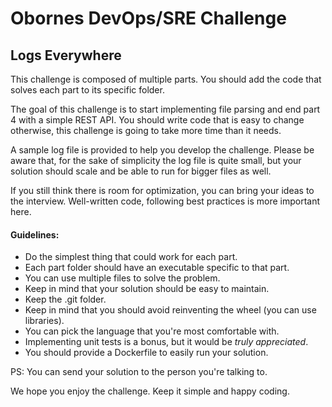 # Obornes DevOps/SRE Challenge

## Logs Everywhere

This challenge is composed of multiple parts. You should add the code that solves each part to its specific folder.

The goal of this challenge is to start implementing file parsing and end part 4 with a simple REST API. You should write code that is easy to change otherwise, this challenge is going to take more time than it needs. 

A sample log file is provided to help you develop the challenge. Please be aware that, for the sake of simplicity the log file is quite small, but your solution should scale and be able to run for bigger files as well.

If you still think there is room for optimization, you can bring your ideas to the interview. Well-written code, following best practices is more important here. 

#### Guidelines:

* Do the simplest thing that could work for each part.
* Each part folder should have an executable specific to that part.
* You can use multiple files to solve the problem.
* Keep in mind that your solution should be easy to maintain.
* Keep the .git folder.
* Keep in mind that you should avoid reinventing the wheel (you can use libraries).
* You can pick the language that you're most comfortable with.
* Implementing unit tests is a bonus, but it would be _truly appreciated_.
* You should provide a Dockerfile to easily run your solution.

PS: You can send your solution to the person you're talking to.

We hope you enjoy the challenge. Keep it simple and happy coding.
